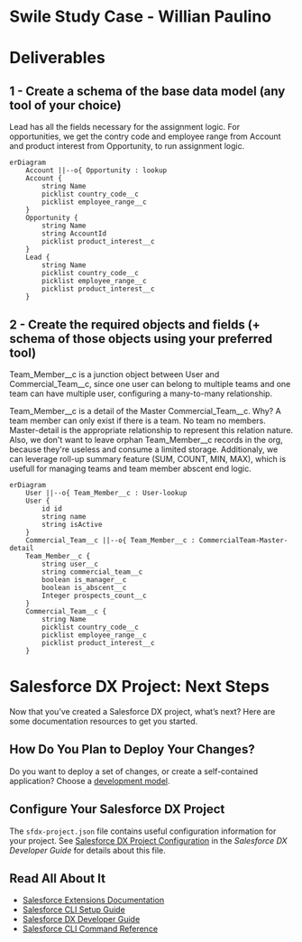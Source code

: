 # Swile Study Case - Willian Paulino

# Deliverables

## 1 - Create a schema of the base data model (any tool of your choice)

Lead has all the fields necessary for the assignment logic. For opportunities, we get the contry code and employee range from Account and product interest from Opportunity, to run assignment logic.
```mermaid
erDiagram
    Account ||--o{ Opportunity : lookup
    Account {
        string Name
        picklist country_code__c
        picklist employee_range__c
    }
    Opportunity {
        string Name
        string AccountId
        picklist product_interest__c
    }
    Lead {
        string Name
        picklist country_code__c
        picklist employee_range__c
        picklist product_interest__c
    }
```

## 2 - Create the required objects and fields (+ schema of those objects using your preferred tool)

Team_Member__c is a junction object between User and Commercial_Team__c, since one user can belong to multiple teams and one team can have multiple user, configuring a many-to-many relationship.

Team_Member__c is a detail of the Master Commercial_Team__c. Why? A team member can only exist if there is a team. No team no members. Master-detail is the appropriate relationship to represent this relation nature. Also, we don't want to leave orphan Team_Member__c records in the org, because they're useless and consume a limited storage. Additionaly, we can leverage roll-up summary feature (SUM, COUNT, MIN, MAX), which is usefull for managing teams and team member abscent end logic.

```mermaid
erDiagram
    User ||--o{ Team_Member__c : User-lookup
    User {
        id id
        string name
        string isActive
    }
    Commercial_Team__c ||--o{ Team_Member__c : CommercialTeam-Master-detail
    Team_Member__c {
        string user__c
        string commercial_team__c
        boolean is_manager__c
        boolean is_abscent__c
        Integer prospects_count__c
    }
    Commercial_Team__c {
        string Name
        picklist country_code__c
        picklist employee_range__c
        picklist product_interest__c
    }
```

# Salesforce DX Project: Next Steps

Now that you’ve created a Salesforce DX project, what’s next? Here are some documentation resources to get you started.

## How Do You Plan to Deploy Your Changes?

Do you want to deploy a set of changes, or create a self-contained application? Choose a [development model](https://developer.salesforce.com/tools/vscode/en/user-guide/development-models).

## Configure Your Salesforce DX Project

The `sfdx-project.json` file contains useful configuration information for your project. See [Salesforce DX Project Configuration](https://developer.salesforce.com/docs/atlas.en-us.sfdx_dev.meta/sfdx_dev/sfdx_dev_ws_config.htm) in the _Salesforce DX Developer Guide_ for details about this file.

## Read All About It

- [Salesforce Extensions Documentation](https://developer.salesforce.com/tools/vscode/)
- [Salesforce CLI Setup Guide](https://developer.salesforce.com/docs/atlas.en-us.sfdx_setup.meta/sfdx_setup/sfdx_setup_intro.htm)
- [Salesforce DX Developer Guide](https://developer.salesforce.com/docs/atlas.en-us.sfdx_dev.meta/sfdx_dev/sfdx_dev_intro.htm)
- [Salesforce CLI Command Reference](https://developer.salesforce.com/docs/atlas.en-us.sfdx_cli_reference.meta/sfdx_cli_reference/cli_reference.htm)
